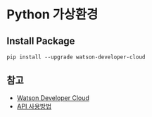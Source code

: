 # Python 가상환경

## Install Package

```
pip install --upgrade watson-developer-cloud
```

## 참고

- [Watson Developer Cloud](https://github.com/watson-developer-cloud) 
- [API 사용방법](https://www.ibm.com/watson/developercloud/document-conversion/api/v1/)


